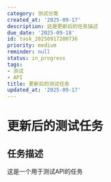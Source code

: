 ```yaml
---
category: 测试分类
created_at: '2025-09-17'
description: 这是更新后的任务描述
due_date: '2025-09-18'
id: task_20250917200736
priority: medium
reminder: null
status: in_progress
tags:
- 测试
- API
title: 更新后的测试任务
updated_at: '2025-09-17'
---
```


# 更新后的测试任务

## 任务描述
这是一个用于测试API的任务
